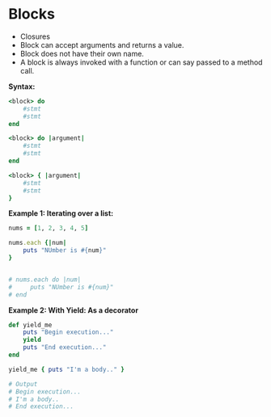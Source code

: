 # Blocks

- Closures
- Block can accept arguments and returns a value.
- Block does not have their own name.
- A block is always invoked with a function or can say passed to a method call.

**Syntax:**

```rb
<block> do
    #stmt
    #stmt
end

<block> do |argument|
    #stmt
    #stmt
end

<block> { |argument|
    #stmt
    #stmt
}
```

**Example 1: Iterating over a list:**

```rb
nums = [1, 2, 3, 4, 5]

nums.each {|num|
    puts "NUmber is #{num}"
}


# nums.each do |num|
#     puts "NUmber is #{num}"
# end
```

**Example 2: With Yield: As a decorator**

```rb
def yield_me
    puts "Begin execution..."
    yield
    puts "End execution..."
end

yield_me { puts "I'm a body.." }

# Output
# Begin execution...
# I'm a body..
# End execution...
```

